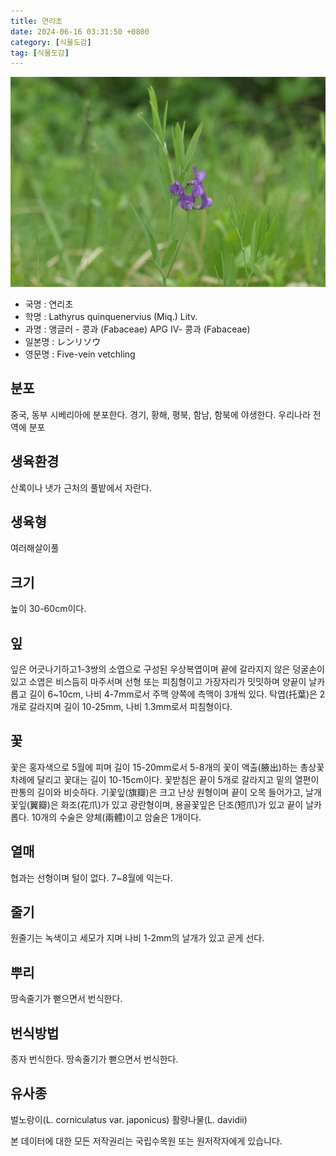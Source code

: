 ```yaml
---
title: 연리초
date: 2024-06-16 03:31:50 +0800
category: [식물도감]
tag: [식물도감]
---
```




![연리초](/assets/img/fileUpload/plants/basic/Leguminosae/Lathyrus/12296/12296_1_th2.JPG)
- 국명 : 연리초
- 학명 : Lathyrus quinquenervius (Miq.) Litv.
- 과명 : 앵글러 - 콩과 (Fabaceae) APG Ⅳ- 콩과 (Fabaceae)
- 일본명 : レンリソウ
- 영문명 : Five-vein vetchling


## 분포
중국, 동부 시베리아에 분포한다.
경기, 황해, 평북, 함남, 함북에 야생한다. 우리나라 전역에 분포 
## 생육환경
산록이나 냇가 근처의 풀밭에서 자란다.
## 생육형
여러해살이풀
## 크기
높이 30-60cm이다.
## 잎
잎은 어긋나기하고1-3쌍의 소엽으로 구성된 우상복엽이며 끝에 갈라지지 않은 덩굴손이 있고 소엽은 비스듬히 마주서며 선형 또는 피침형이고 가장자리가 밋밋하며 양끝이 날카롭고 길이 6~10cm, 나비 4-7mm로서 주맥 양쪽에 측맥이 3개씩 있다. 탁엽(托葉)은 2개로 갈라지며 길이 10-25mm, 나비 1.3mm로서 피침형이다.
## 꽃
꽃은 홍자색으로 5월에 피며 길이 15-20mm로서 5-8개의 꽃이 액출(腋出)하는 총상꽃차례에 달리고 꽃대는 길이 10-15cm이다. 꽃받침은 끝이 5개로 갈라지고 밑의 열편이 판통의 길이와 비슷하다. 기꽃잎(旗瓣)은 크고 난상 원형이며 끝이 오목 들어가고, 날개꽃잎(翼瓣)은 화조(花爪)가 있고 광란형이며, 용골꽃잎은 단조(短爪)가 있고 끝이 날카롭다. 10개의 수술은 양체(兩體)이고 암술은 1개이다.
## 열매
협과는 선형이며 털이 없다. 7~8월에 익는다. 
## 줄기
원줄기는 녹색이고 세모가 지며 나비 1-2mm의 날개가 있고 곧게 선다.
## 뿌리
땅속줄기가 뻗으면서 번식한다.
## 번식방법
종자 번식한다.
땅속줄기가 뻗으면서 번식한다.
## 유사종
벌노랑이(L. corniculatus var. japonicus)
활량나물(L. davidii)






본 데이터에 대한 모든 저작권리는 국립수목원 또는 원저작자에게 있습니다.
